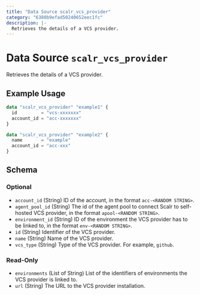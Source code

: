 ```yaml
---
title: "Data Source scalr_vcs_provider"
category: "6380b9efad50240652eec1fc"
description: |-
  Retrieves the details of a VCS provider.
---
```


# Data Source `scalr_vcs_provider`

Retrieves the details of a VCS provider.

## Example Usage

```terraform
data "scalr_vcs_provider" "example1" {
  id         = "vcs-xxxxxxx"
  account_id = "acc-xxxxxxx"
}

data "scalr_vcs_provider" "example2" {
  name       = "example"
  account_id = "acc-xxx"
}
```

<!-- schema generated by tfplugindocs -->
## Schema

### Optional

- `account_id` (String) ID of the account, in the format `acc-<RANDOM STRING>`.
- `agent_pool_id` (String) The id of the agent pool to connect Scalr to self-hosted VCS provider, in the format `apool-<RANDOM STRING>`.
- `environment_id` (String) ID of the environment the VCS provider has to be linked to, in the format `env-<RANDOM STRING>`.
- `id` (String) Identifier of the VCS provider.
- `name` (String) Name of the VCS provider.
- `vcs_type` (String) Type of the VCS provider. For example, `github`.

### Read-Only

- `environments` (List of String) List of the identifiers of environments the VCS provider is linked to.
- `url` (String) The URL to the VCS provider installation.
